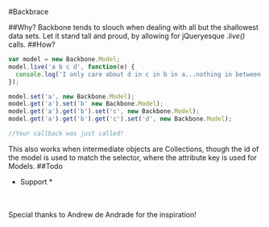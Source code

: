 #Backbrace

##Why?
Backbone tends to slouch when dealing with all but the shallowest data sets. Let it stand tall and proud, by allowing for jQueryesque *.live()* calls.
##How?
```js
var model = new Backbone.Model;
model.live('a b c d', function(e) {
  console.log('I only care about d in c in b in a...nothing in between');
});

model.set('a', new Backbone.Model);
model.get('a').set('b' new Backbone.Model);
model.get('a').get('b').set('c', new Backbone.Model);
model.get('a').get('b').get('c').set('d', new Backbone.Model);

//Your callback was just called!
```

This also works when intermediate objects are Collections, though the id of the model is used to match the selector, where the attribute key is used for Models.
##Todo
- Support *  

<br><br>
Special thanks to Andrew de Andrade for the inspiration!
